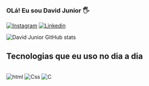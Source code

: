 ### OLá! Eu sou David Junior 🖐️


[![Instagram](https://img.shields.io/badge/Instagram-E4405F?style=for-the-badge&logo=instagram&logoColor=white)](https://www.instagram.com/david0jr/?next=%2F)
[![Linkedin](https://img.shields.io/badge/LinkedIn-0077B5?style=for-the-badge&logo=linkedin&logoColor=white)](https://www.linkedin.com/in/david-silva-108754288/)

![David Junior GitHub stats](https://github-readme-stats.vercel.app/api?username=David0jr&show_icons=true&theme=dracula)

## Tecnologias que eu uso no dia a dia

<div style= "display: inline_block"><br/>
<img aling="center" alt="html" src="https://img.shields.io/badge/HTML-239120?style=for-the-badge&logo=html5&logoColor=white">
<img aling="center" alt="Css" src="https://img.shields.io/badge/CSS-239120?&style=for-the-badge&logo=css3&logoColor=white">
<img aling="center" alt="C" src="https://img.shields.io/badge/C-00599C?style=for-the-badge&logo=c&logoColor=white">
<div>
